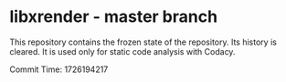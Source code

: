 # libxrender - master branch

This repository contains the frozen state of the repository.
Its history is cleared. It is used only for static code
analysis with Codacy.

Commit Time: 1726194217
